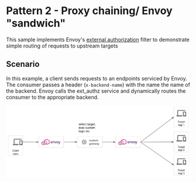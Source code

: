 # Pattern 2 - Proxy chaining/ Envoy "sandwich"

This sample implements Envoy's [external authorization](https://www.envoyproxy.io/docs/envoy/latest/api-v2/config/filter/http/ext_authz/v2/ext_authz.proto) filter to demonstrate simple routing of requests to upstream targets

## Scenario

In this example, a client sends requests to an endpoints serviced by Envoy. The consumer passes a header (`x-backend-name`) with the name the name of the backend. Envoy calls the ext_authz service and dynamically routes the consumer to the appropriate backend.

![Routing Sample](../envoy-pattern2.png)
